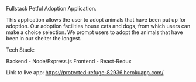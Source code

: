 Fullstack Petful Adoption Application.

This application allows the user to adopt animals that have been put up for adoption. Our adoption facilities house cats and dogs, from which users can make a choice selection. We prompt users to adopt the animals that have been in our shelter the longest.

Tech Stack:

Backend - Node/Express.js
Frontend - React-Redux

Link to live app:
  https://protected-refuge-82936.herokuapp.com/
